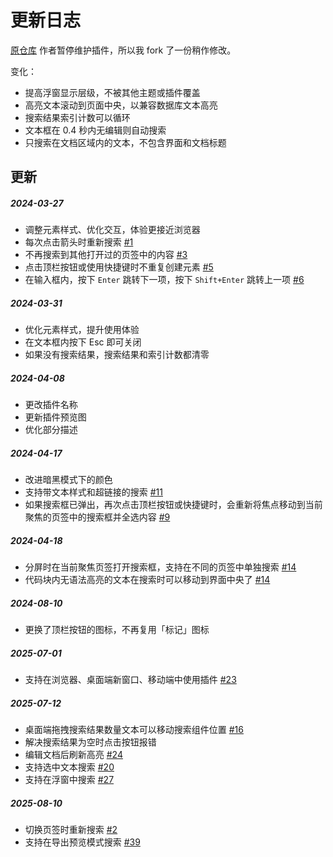 # 更新日志

[原仓库](https://github.com/mdzz2048/siyuan-plugin-hsr) 作者暂停维护插件，所以我 fork 了一份稍作修改。

变化：

- 提高浮窗显示层级，不被其他主题或插件覆盖
- 高亮文本滚动到页面中央，以兼容数据库文本高亮
- 搜索结果索引计数可以循环
- 文本框在 0.4 秒内无编辑则自动搜索
- 只搜索在文档区域内的文本，不包含界面和文档标题

## 更新

##### 2024-03-27

- 调整元素样式、优化交互，体验更接近浏览器
- 每次点击箭头时重新搜索 [#1](https://github.com/TCOTC/siyuan-plugin-hsr-mdzz2048-fork/issues/1)
- 不再搜索到其他打开过的页签中的内容 [#3](https://github.com/TCOTC/siyuan-plugin-hsr-mdzz2048-fork/issues/3)
- 点击顶栏按钮或使用快捷键时不重复创建元素 [#5](https://github.com/TCOTC/siyuan-plugin-hsr-mdzz2048-fork/issues/5)
- 在输入框内，按下 `Enter` 跳转下一项，按下 `Shift+Enter` 跳转上一项 [#6](https://github.com/TCOTC/siyuan-plugin-hsr-mdzz2048-fork/issues/6)

##### 2024-03-31

- 优化元素样式，提升使用体验
- 在文本框内按下 Esc 即可关闭
- 如果没有搜索结果，搜索结果和索引计数都清零

##### 2024-04-08

- 更改插件名称
- 更新插件预览图
- 优化部分描述

##### 2024-04-17

- 改进暗黑模式下的颜色
- 支持带文本样式和超链接的搜索 [#11](https://github.com/TCOTC/siyuan-plugin-hsr-mdzz2048-fork/pull/11)
- 如果搜索框已弹出，再次点击顶栏按钮或快捷键时，会重新将焦点移动到当前聚焦的页签中的搜索框并全选内容 [#9](https://github.com/TCOTC/siyuan-plugin-hsr-mdzz2048-fork/issues/9)

##### 2024-04-18

- 分屏时在当前聚焦页签打开搜索框，支持在不同的页签中单独搜索 [#14](https://github.com/TCOTC/siyuan-plugin-hsr-mdzz2048-fork/pull/14)
- 代码块内无语法高亮的文本在搜索时可以移动到界面中央了 [#14](https://github.com/TCOTC/siyuan-plugin-hsr-mdzz2048-fork/pull/14)

##### 2024-08-10

- 更换了顶栏按钮的图标，不再复用「标记」图标

##### 2025-07-01

- 支持在浏览器、桌面端新窗口、移动端中使用插件 [#23](https://github.com/TCOTC/siyuan-plugin-hsr-mdzz2048-fork/issues/23)

##### 2025-07-12

- 桌面端拖拽搜索结果数量文本可以移动搜索组件位置 [#16](https://github.com/TCOTC/siyuan-plugin-hsr-mdzz2048-fork/issues/16)
- 解决搜索结果为空时点击按钮报错
- 编辑文档后刷新高亮 [#24](https://github.com/TCOTC/siyuan-plugin-hsr-mdzz2048-fork/issues/24)
- 支持选中文本搜索 [#20](https://github.com/TCOTC/siyuan-plugin-hsr-mdzz2048-fork/issues/20)
- 支持在浮窗中搜索 [#27](https://github.com/TCOTC/siyuan-plugin-hsr-mdzz2048-fork/issues/27)

##### 2025-08-10

- 切换页签时重新搜索 [#2](https://github.com/TCOTC/siyuan-plugin-hsr-mdzz2048-fork/issues/2)
- 支持在导出预览模式搜索 [#39](https://github.com/TCOTC/siyuan-plugin-hsr-mdzz2048-fork/issues/39)
